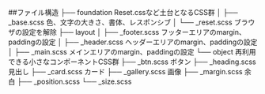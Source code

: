 ##ファイル構造
├── foundation Reset.cssなど土台となるCSS群
│   ├── _base.scss 色、文字の大きさ、書体、レスポンシブ
│   └── _reset.scss ブラウザの設定を解除
├── layout
│   ├── _footer.scss フッターエリアのmargin、paddingの設定
│   ├── _header.scss ヘッダーエリアのmargin、paddingの設定
│   ├── _main.scss メインエリアのmargin、paddingの設定
└── object 再利用できる小さなコンポーネントCSS群
    ├── _btn.scss ボタン
    ├── _heading.scss 見出し
    ├── _card.scss カード
    ├── _gallery.scss 画像
    ├── _margin.scss 余白
    ├── _position.scss
    └── _size.scss
